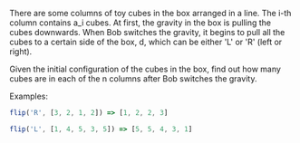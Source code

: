 There are some columns of toy cubes in the box arranged in a line. The i-th column contains a_i cubes. At first, the gravity in the box is pulling the cubes downwards. When Bob switches the gravity, it begins to pull all the cubes to a certain side of the box, d, which can be either 'L' or 'R' (left or right).

Given the initial configuration of the cubes in the box, find out how many cubes are in each of the n columns after Bob switches the gravity.

Examples:

```js
flip('R', [3, 2, 1, 2]) => [1, 2, 2, 3]

flip('L', [1, 4, 5, 3, 5]) => [5, 5, 4, 3, 1]
```
